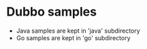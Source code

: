 # Dubbo samples

* Java samples are kept in 'java' subdirectory
* Go samples are kept in 'go' subdirectory

